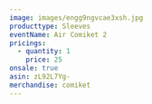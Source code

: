 ```yaml
---
image: images/engg9ngvcae3xsh.jpg
producttype: Sleeves
eventName: Air Comiket 2
pricings:
  - quantity: 1
    price: 25
onsale: true
asin: zL92L7Yg-
merchandise: comiket
---
```

